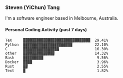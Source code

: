 ### Steven (YiChun) Tang

I'm a software engineer based in Melbourne, Australia.

#### Personal Coding Activity (past 7 days)
```
TeX     ▓▓▓▓▓▓▓▓▓▓▓▓▓▓▓▓▓▓▓▓▓▓▓▓▓▓▓▓▓▓  29.41%
Python  ▓▓▓▓▓▓▓▓▓▓▓▓▓▓▓▓▓▓▓▓▓▓          22.10%
C       ▓▓▓▓▓▓▓▓▓▓▓▓▓▓▓▓                16.30%
other   ▓▓▓▓▓▓▓▓▓▓▓▓▓▓                  14.32%
Bash    ▓▓▓▓▓▓▓▓▓                        9.56%
Docker  ▓▓▓▓                             3.96%
Rust    ▓▓                               2.55%
Text    ▓                                1.82%
```

